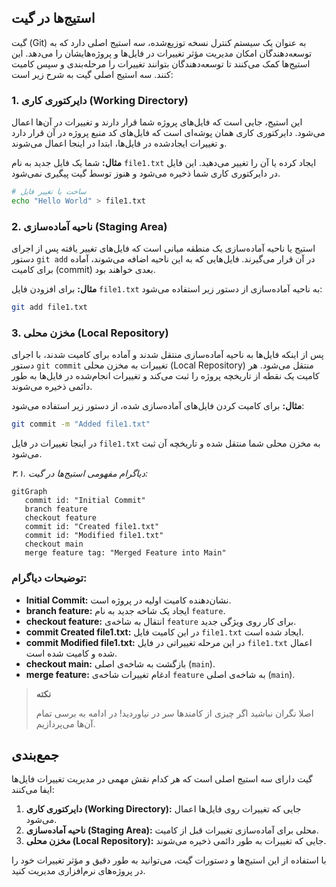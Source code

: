 ## استیج‌ها در گیت

گیت (Git) به عنوان یک سیستم کنترل نسخه توزیع‌شده، سه استیج اصلی دارد که به توسعه‌دهندگان امکان مدیریت مؤثر تغییرات در فایل‌ها و پروژه‌هایشان را می‌دهد. این استیج‌ها کمک می‌کنند تا توسعه‌دهندگان بتوانند تغییرات را مرحله‌بندی و سپس کامیت کنند. سه استیج اصلی گیت به شرح زیر است:

### 1. دایرکتوری کاری (Working Directory)

این استیج، جایی است که فایل‌های پروژه شما قرار دارند و تغییرات در آن‌ها اعمال می‌شود. دایرکتوری کاری همان پوشه‌ای است که فایل‌های کد منبع پروژه در آن قرار دارد و تغییرات ایجادشده در فایل‌ها، ابتدا در اینجا اعمال می‌شوند.

**مثال:**
شما یک فایل جدید به نام `file1.txt` ایجاد کرده یا آن را تغییر می‌دهید. این فایل در دایرکتوری کاری شما ذخیره می‌شود و هنوز توسط گیت پیگیری نمی‌شود.

```bash
# ساخت یا تغییر فایل
echo "Hello World" > file1.txt
```

### 2. ناحیه آماده‌سازی (Staging Area)

استیج یا ناحیه آماده‌سازی یک منطقه میانی است که فایل‌های تغییر یافته پس از اجرای دستور `git add` در آن قرار می‌گیرند. فایل‌هایی که به این ناحیه اضافه می‌شوند، آماده برای کامیت (commit) بعدی خواهند بود.

**مثال:**
برای افزودن فایل `file1.txt` به ناحیه آماده‌سازی از دستور زیر استفاده می‌شود:

```bash
git add file1.txt
```

### 3. مخزن محلی (Local Repository)

پس از اینکه فایل‌ها به ناحیه آماده‌سازی منتقل شدند و آماده برای کامیت شدند، با اجرای دستور `git commit` تغییرات به مخزن محلی (Local Repository) منتقل می‌شود. هر کامیت یک نقطه از تاریخچه پروژه را ثبت می‌کند و تغییرات انجام‌شده در فایل‌ها به طور دائمی ذخیره می‌شوند.

**مثال:**
برای کامیت کردن فایل‌های آماده‌سازی شده، از دستور زیر استفاده می‌شود:

```bash
git commit -m "Added file1.txt"
```

در اینجا تغییرات در فایل `file1.txt` به مخزن محلی شما منتقل شده و تاریخچه آن ثبت می‌شود.

_۳.۱. دیاگرام مفهومی استیج‌ها در گیت:_

```mermaid
gitGraph
   commit id: "Initial Commit"
   branch feature
   checkout feature
   commit id: "Created file1.txt"
   commit id: "Modified file1.txt"
   checkout main
   merge feature tag: "Merged Feature into Main"
```

### توضیحات دیاگرام:

- **Initial Commit:** نشان‌دهنده کامیت اولیه در پروژه است.
- **branch feature:** ایجاد یک شاخه جدید به نام `feature`.
- **checkout feature:** انتقال به شاخه‌ی `feature` برای کار روی ویژگی جدید.
- **commit Created file1.txt:** در این کامیت فایل `file1.txt` ایجاد شده است.
- **commit Modified file1.txt:** در این مرحله تغییراتی در فایل `file1.txt` اعمال شده و کامیت شده است.
- **checkout main:** بازگشت به شاخه‌ی اصلی (`main`).
- **merge feature:** ادغام تغییرات شاخه‌ی `feature` به شاخه‌ی اصلی (`main`).

> **نکته**
>
> اصلا نگران نباشید اگر چیزی از کامندها سر در نیاوردید! در ادامه به برسی تمام آن‌ها می‌پردازیم.

## جمع‌بندی

گیت دارای سه استیج اصلی است که هر کدام نقش مهمی در مدیریت تغییرات فایل‌ها ایفا می‌کنند:

1. **دایرکتوری کاری (Working Directory):** جایی که تغییرات روی فایل‌ها اعمال می‌شود.
2. **ناحیه آماده‌سازی (Staging Area):** محلی برای آماده‌سازی تغییرات قبل از کامیت.
3. **مخزن محلی (Local Repository):** جایی که تغییرات به طور دائمی ذخیره می‌شوند.

با استفاده از این استیج‌ها و دستورات گیت، می‌توانید به طور دقیق و مؤثر تغییرات خود را در پروژه‌های نرم‌افزاری مدیریت کنید.
